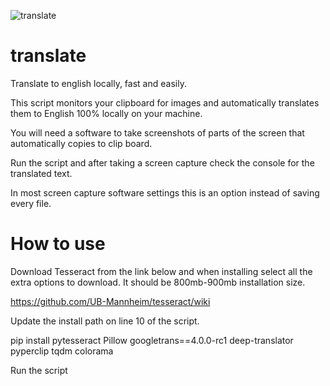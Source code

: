 
![translate](https://github.com/user-attachments/assets/1c666adc-7c38-4549-b7c3-9ad5f09d8ad0)


# translate
Translate to english locally, fast and easily. 

This script monitors your clipboard for images and automatically translates them to English 100% locally on your machine.

You will need a software to take screenshots of parts of the screen that automatically copies to clip board.

Run the script and after taking a screen capture check the console for the translated text.

In most screen capture software settings this is an option instead of saving every file.


# How to use

Download Tesseract from the link below and when installing select all the extra options to download. It should be 800mb-900mb installation size.


https://github.com/UB-Mannheim/tesseract/wiki


Update the install path on line 10 of the script.


pip install pytesseract Pillow googletrans==4.0.0-rc1 deep-translator pyperclip tqdm colorama


Run the script
